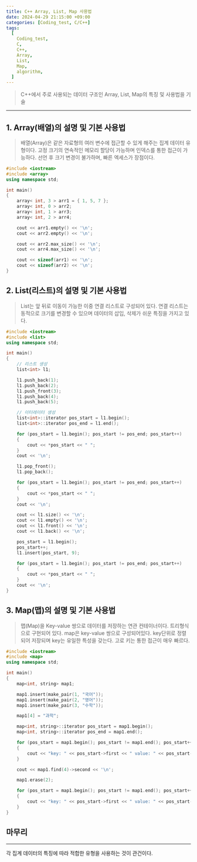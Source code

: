 ```yaml
---
title: C++ Array, List, Map 사용법
date: 2024-04-29 21:15:00 +09:00
categories: [Coding_test, C/C++]
tags:
  [
    Coding_test,
    C,
    C++,
    Array,
    List,
    Map,
    algorithm,
  ]
---
```


> C++에서 주로 사용되는 데이터 구조인 Array, List, Map의 특징 및 사용법을 기술

---

## 1. Array(배열)의 설명 및 기본 사용법

> 배열(Array)은 같은 자료형의 여러 변수에 접근할 수 있게 해주는 집계 데이터 유형이다.
> 고정 크기의 연속적인 메모리 할당이 가능하며 인덱스를 통한 접근이 가능하다.
> 선언 후 크기 변경이 불가하며, 빠른 엑세스가 장점이다.

```cpp
#include <iostream>
#include <array>
using namespace std;

int main()
{
	array< int, 3 > arr1 = { 1, 5, 7 };
	array< int, 0 > arr2;
	array< int, 1 > arr3;
	array< int, 2 > arr4;

	cout << arr1.empty() << '\n';
	cout << arr2.empty() << '\n';

	cout << arr2.max_size() << '\n';
	cout << arr4.max_size() << '\n';

	cout << sizeof(arr1) << '\n';
	cout << sizeof(arr2) << '\n';
}
```

## 2. List(리스트)의 설명 및 기본 사용법

> List는 앞 뒤로 이동이 가능한 이중 연결 리스트로 구성되어 있다.
> 연결 리스트는 동적으로 크기를 변경할 수 있으며 데이터의 삽입, 삭제가 쉬운 특징을 가지고 있다.

```cpp
#include <iostream>
#include <list>
using namespace std;

int main()
{
	// 리스트 생성
	list<int> l1;

	l1.push_back(1);
	l1.push_back(2);
	l1.push_front(3);
	l1.push_back(4);
	l1.push_back(5);

	// 이터레이터 생성
	list<int>::iterator pos_start = l1.begin();
	list<int>::iterator pos_end = l1.end();

	for (pos_start = l1.begin(); pos_start != pos_end; pos_start++)
	{
		cout << *pos_start << " ";
	}
	cout << '\n';

	l1.pop_front();
	l1.pop_back();

	for (pos_start = l1.begin(); pos_start != pos_end; pos_start++)
	{
		cout << *pos_start << " ";
	}
	cout << '\n';

	cout << l1.size() << '\n';
	cout << l1.empty() << '\n';
	cout << l1.front() << '\n';
	cout << l1.back() << '\n';

	pos_start = l1.begin();
	pos_start++;
	l1.insert(pos_start, 9);

	for (pos_start = l1.begin(); pos_start != pos_end; pos_start++)
	{
		cout << *pos_start << " ";
	}
	cout << '\n';
}
```

## 3. Map(맵)의 설명 및 기본 사용법

> 맵(Map)을 Key-value 쌍으로 데이터를 저장하는 연관 컨테이너이다. 트리형식으로 구현되어 있다.
> map은 key-value 쌍으로 구성되어있다.
> key단위로 정렬되어 저장되며 key는 유일한 특성을 갖는다.
> 고로 키는 통한 접근이 매우 빠르다.

```cpp
#include <iostream>
#include <map>
using namespace std;

int main()
{
	map<int, string> map1;

	map1.insert(make_pair(1, "국어"));
	map1.insert(make_pair(2, "영어"));
	map1.insert(make_pair(3, "수학"));

	map1[4] = "과학";

	map<int, string>::iterator pos_start = map1.begin();
	map<int, string>::iterator pos_end = map1.end();

	for (pos_start = map1.begin(); pos_start != map1.end(); pos_start++)
	{
		cout << "key: " << pos_start->first << " value: " << pos_start->second << '\n';
	}

	cout << map1.find(4)->second << '\n';

	map1.erase(2);

	for (pos_start = map1.begin(); pos_start != map1.end(); pos_start++)
	{
		cout << "key: " << pos_start->first << " value: " << pos_start->second << '\n';
	}
}
```

## 마무리
---
각 집계 데이터의 특징에 따라 적합한 유형을 사용하는 것이 관건이다.
